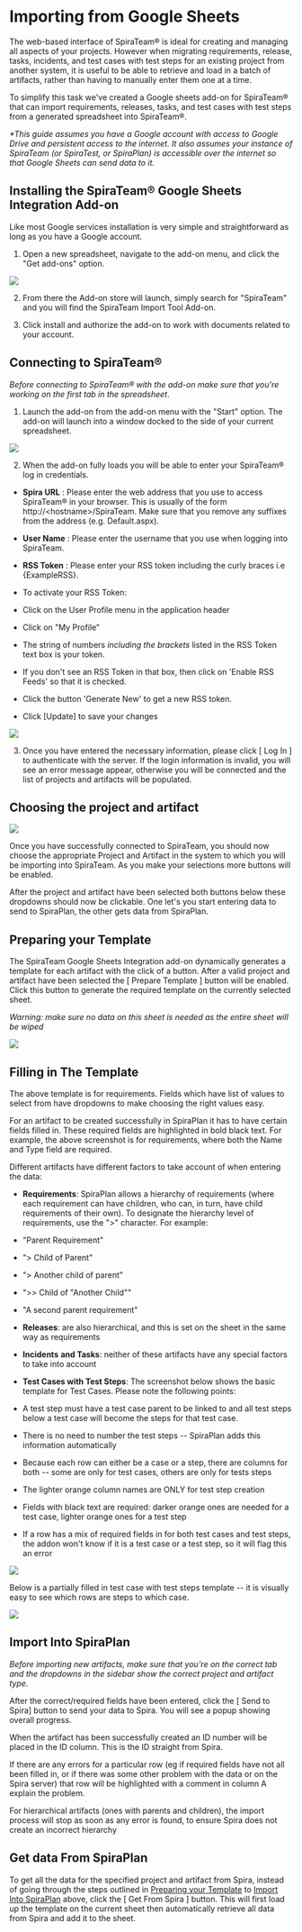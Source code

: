 # Importing from Google Sheets

The web-based interface of SpiraTeam® is ideal for creating and managing
all aspects of your projects. However when migrating requirements,
release, tasks, incidents, and test cases with test steps for an
existing project from another system, it is useful to be able to
retrieve and load in a batch of artifacts, rather than having to
manually enter them one at a time.

To simplify this task we've created a Google sheets add-on for
SpiraTeam® that can import requirements, releases, tasks, and test cases
with test steps from a generated spreadsheet into SpiraTeam®.

*\*This guide assumes you have a Google account with access to Google
Drive and persistent access to the internet. It also assumes your
instance of SpiraTeam (or SpiraTest, or SpiraPlan) is accessible over
the internet so that Google Sheets can send data to it.*

## Installing the SpiraTeam® Google Sheets Integration Add-on

Like most Google services installation is very simple and
straightforward as long as you have a Google account.

1.  Open a new spreadsheet, navigate to the add-on menu, and click the
"Get add-ons" option.

![](img/Importing_from_Google_Sheets_27.png)




2.  From there the Add-on store will launch, simply search for
"SpiraTeam" and you will find the SpiraTeam Import Tool Add-on.

<!-- -->

3.  Click install and authorize the add-on to work with documents
related to your account.

## Connecting to SpiraTeam®

*Before connecting to SpiraTeam® with the add-on make sure that you're
working on the first tab in the spreadsheet*.

1.  Launch the add-on from the add-on menu with the "Start" option. The
add-on will launch into a window docked to the side of your current
spreadsheet.

![](img/Importing_from_Google_Sheets_28.png)




2.  When the add-on fully loads you will be able to enter your
SpiraTeam® log in credentials.

-   **Spira URL** : Please enter the web address that you use to access
SpiraTeam® in your browser. This is usually of the form
http://<hostname\>/SpiraTeam. Make sure that you remove any
suffixes from the address (e.g. Default.aspx).

<!-- -->

-   **User Name** : Please enter the username that you use when logging
into SpiraTeam.

<!-- -->

-   **RSS Token** : Please enter your RSS token including the curly
braces i.e {ExampleRSS}.

-   To activate your RSS Token:

-   Click on the User Profile menu in the application header

-   Click on "My Profile"

-   The string of numbers *including the brackets* listed in the
RSS Token text box is your token.

-   If you don't see an RSS Token in that box, then click on
'Enable RSS Feeds' so that it is checked.

-   Click the button 'Generate New' to get a new RSS token.

-   Click \[Update\] to save your changes

![](img/Importing_from_Google_Sheets_29.png)




3.  Once you have entered the necessary information, please click \[ Log
In \] to authenticate with the server. If the login information is
invalid, you will see an error message appear, otherwise you will be
connected and the list of projects and artifacts will be populated.

## Choosing the project and artifact

![](img/Importing_from_Google_Sheets_30.png)




Once you have successfully connected to SpiraTeam, you should now choose
the appropriate Project and Artifact in the system to which you will be
importing into SpiraTeam. As you make your selections more buttons will
be enabled.

After the project and artifact have been selected both buttons below
these dropdowns should now be clickable. One let's you start entering
data to send to SpiraPlan, the other gets data from SpiraPlan.

## Preparing your Template

The SpiraTeam Google Sheets Integration add-on dynamically generates a
template for each artifact with the click of a button. After a valid
project and artifact have been selected the \[ Prepare Template \]
button will be enabled. Click this button to generate the required
template on the currently selected sheet.

*Warning: make sure no data on this sheet is needed as the entire sheet
will be wiped*

![](img/Importing_from_Google_Sheets_31.png)




## Filling in The Template

The above template is for requirements. Fields which have list of values
to select from have dropdowns to make choosing the right values easy.

For an artifact to be created successfully in SpiraPlan it has to have
certain fields filled in. These required fields are highlighted in bold
black text. For example, the above screenshot is for requirements, where
both the Name and Type field are required.

Different artifacts have different factors to take account of when
entering the data:

-   **Requirements**: SpiraPlan allows a hierarchy of requirements
(where each requirement can have children, who can, in turn, have
child requirements of their own). To designate the hierarchy level
of requirements, use the "\>" character. For example:

-   "Parent Requirement"

-   "\> Child of Parent"

-   "\> Another child of parent"

-   "\>\> Child of "Another Child""

-   "A second parent requirement"

-   **Releases**: are also hierarchical, and this is set on the sheet in
the same way as requirements

-   **Incidents** **and Tasks**: neither of these artifacts have any
special factors to take into account

-   **Test Cases with Test Steps**: The screenshot below shows the basic
template for Test Cases. Please note the following points:

-   A test step must have a test case parent to be linked to and all
test steps below a test case will become the steps for that test
case.

-   There is no need to number the test steps -- SpiraPlan adds this
information automatically

-   Because each row can either be a case or a step, there are
columns for both -- some are only for test cases, others are
only for tests steps

-   The lighter orange column names are ONLY for test step creation

-   Fields with black text are required: darker orange ones are
needed for a test case, lighter orange ones for a test step

-   If a row has a mix of required fields in for both test cases and
test steps, the addon won't know if it is a test case or a test
step, so it will flag this an error

![](img/Importing_from_Google_Sheets_32.png)




Below is a partially filled in test case with test steps template -- it
is visually easy to see which rows are steps to which case.

![](img/Importing_from_Google_Sheets_33.png)




## Import Into SpiraPlan

*Before importing new artifacts, make sure that you're on the correct
tab and the dropdowns in the sidebar show the correct project and
artifact type.*

After the correct/required fields have been entered, click the \[ Send
to Spira\] button to send your data to Spira. You will see a
popup showing overall progress.

When the artifact has been successfully created an ID number will be
placed in the ID column. This is the ID straight from Spira.

If there are any errors for a particular row (eg if required fields have
not all been filled in, or if there was some other problem with the data
or on the Spira server) that row will be highlighted with a comment
in column A explain the problem.

For hierarchical artifacts (ones with parents and children), the import
process will stop as soon as any error is found, to ensure Spira
does not create an incorrect hierarchy

## Get data From SpiraPlan

To get all the data for the specified project and artifact from
Spira, instead of going through the steps outlined in [Preparing your Template](#preparing-your-template) to [Import Into SpiraPlan](#import-into-spiraplan)
above, click the \[ Get From Spira \] button. This will first load
up the template on the current sheet then automatically retrieve all
data from Spira and add it to the sheet.

